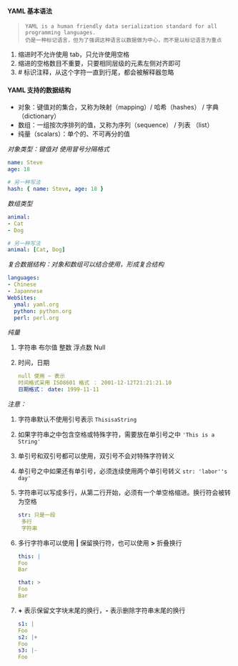 #### YAML 基本语法

>```
>YAML is a human friendly data serialization standard for all programming languages.
>仍是一种标记语言，但为了强调这种语言以数据做为中心，而不是以标记语言为重点
>```

1. 缩进时不允许使用 tab，只允许使用空格
2. 缩进的空格数目不重要，只要相同层级的元素左侧对齐即可
3. *#* 标识注释，从这个字符一直到行尾，都会被解释器忽略

#### YAML 支持的数据结构

- 对象：键值对的集合，又称为映射（mapping）/ 哈希（hashes） / 字典（dictionary）
- 数组：一组按次序排列的值，又称为序列（sequence） / 列表 （list）
- 纯量（scalars）：单个的、不可再分的值



*对象类型：键值对 使用冒号分隔格式*

```yml
name: Steve
age: 18

# 另一种写法
hash: { name: Steve, age: 18 }
```

*数组类型*

```yml
animal:
- Cat
- Dog

# 另一种写法
animal: [Cat, Dog]
```

*复合数据结构：对象和数组可以结合使用，形成复合结构*

```yml
languages:
- Chinese
- Japannese
WebSites:
  ymal: yaml.org
  python: python.org
  perl: perl.org
```

*纯量*

1. 字符串 布尔值 整数 浮点数 Null

2. 时间，日期

   ```yaml
   null 使用 ~ 表示
   时间格式采用 ISO8601 格式 ： 2001-12-12T21:21:21.10
   日期格式： date: 1999-11-11
   ```

*注意：*

1. 字符串默认不使用引号表示 `ThisisaString`

2. 如果字符串之中包含空格或特殊字符，需要放在单引号之中 `'This is a String'`

3. 单引号和双引号都可以使用，双引号不会对特殊字符转义

4. 单引号之中如果还有单引号，必须连续使用两个单引号转义 `str: 'labor''s day'`

5. 字符串可以写成多行，从第二行开始，必须有一个单空格缩进。换行符会被转为空格

   ```yaml
   str: 只是一段
    多行
    字符串
   ```

6. 多行字符串可以使用 **|** 保留换行符，也可以使用 **>** 折叠换行

   ```yaml
   this: |
   Foo
   Bar
   
   that: >
   Foo
   Bar
   ```

7. **+** 表示保留文字块末尾的换行，**-** 表示删除字符串末尾的换行

   ```yaml
   s1: |
   Foo
   s2: |+
   Foo
   s3: |-
   Foo
   ```

   

